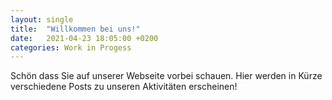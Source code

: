 ```yaml
---
layout: single
title:  "Willkommen bei uns!"
date:   2021-04-23 18:05:00 +0200
categories: Work in Progess
---
```


Schön dass Sie auf unserer Webseite vorbei schauen. Hier werden in Kürze verschiedene Posts zu unseren Aktivitäten erscheinen!
